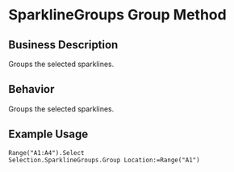 # SparklineGroups Group Method

## Business Description
Groups the selected sparklines.

## Behavior
Groups the selected sparklines.

## Example Usage
```vba
Range("A1:A4").Select 
Selection.SparklineGroups.Group Location:=Range("A1")
```